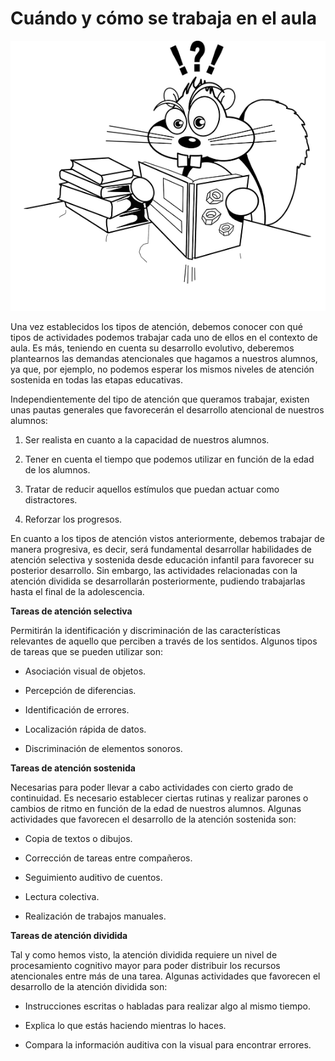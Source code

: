 # Cuándo y cómo se trabaja en el aula


![castor leyendotomada de Pixabay](img/squirrel-304021__480.png)

Una vez establecidos los tipos de atención, debemos conocer con qué tipos de actividades podemos trabajar cada uno de ellos en el contexto de aula. Es más, teniendo en cuenta su desarrollo evolutivo, deberemos plantearnos las demandas atencionales que hagamos a nuestros alumnos, ya que, por ejemplo, no podemos esperar los mismos niveles de atención sostenida en todas las etapas educativas. 

Independientemente del tipo de atención que queramos trabajar, existen unas pautas generales que favorecerán el desarrollo atencional de nuestros alumnos: 

1.  Ser realista en cuanto a la capacidad de nuestros alumnos.
    
2.  Tener en cuenta el tiempo que podemos utilizar en función de la edad de los alumnos.
    
3.  Tratar de reducir aquellos estímulos que puedan actuar como distractores.
    
4.  Reforzar los progresos.
    

  
En cuanto a los tipos de atención vistos anteriormente, debemos trabajar de manera progresiva, es decir, será fundamental desarrollar habilidades de atención selectiva y sostenida desde educación infantil para favorecer su posterior desarrollo. Sin embargo, las actividades relacionadas con la atención dividida se desarrollarán posteriormente, pudiendo trabajarlas hasta el final de la adolescencia.

**Tareas de atención selectiva**

Permitirán la identificación y discriminación de las características relevantes de aquello que perciben a través de los sentidos. Algunos tipos de tareas que se pueden utilizar son:

*   Asociación visual de objetos.
    
*   Percepción de diferencias.
    
*   Identificación de errores.
    
*   Localización rápida de datos.
    
*   Discriminación de elementos sonoros.
    

**Tareas de atención sostenida**

Necesarias para poder llevar a cabo actividades con cierto grado de continuidad. Es necesario establecer ciertas rutinas y realizar parones o cambios de ritmo en función de la edad de nuestros alumnos. Algunas actividades que favorecen el desarrollo de la atención sostenida son:

*   Copia de textos o dibujos.
    
*   Corrección de tareas entre compañeros.
    
*   Seguimiento auditivo de cuentos.
    
*   Lectura colectiva.
    
*   Realización de trabajos manuales.
    

**Tareas de atención dividida**

Tal y como hemos visto, la atención dividida requiere un nivel de procesamiento cognitivo mayor para poder distribuir los recursos atencionales entre más de una tarea. Algunas actividades que favorecen el desarrollo de la atención dividida son:

*   Instrucciones escritas o habladas para realizar algo al mismo tiempo.
    
*   Explica lo que estás haciendo mientras lo haces.
    
*   Compara la información auditiva con la visual para encontrar errores.